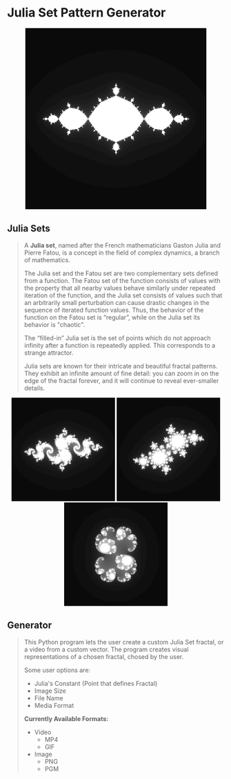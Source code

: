 
# Julia Set Pattern Generator

<p align="center">
    <img src="https://github.com/joao-beirao/julia-sets/blob/main/videos/%20-1%2B0iTo0%2Bi.gif" width="420" title="GIF Preview">
</p>

## Julia Sets

> A **Julia set**, named after the French mathematicians Gaston Julia and Pierre Fatou, is a concept in the field of complex dynamics, a branch of mathematics.
>
> The Julia set and the Fatou set are two complementary sets defined from a function. The Fatou set of the function consists of values with the property that all nearby values behave similarly under repeated iteration of the function, and the Julia set consists of values such that an arbitrarily small perturbation can cause drastic changes in the sequence of iterated function values. Thus, the behavior of the function on the Fatou set is “regular”, while on the Julia set its behavior is "chaotic".
>
> The “filled-in” Julia set is the set of points which do not approach infinity after a function is repeatedly applied. This corresponds to a strange attractor.
>
>Julia sets are known for their intricate and beautiful fractal patterns. They exhibit an infinite amount of fine detail: you can zoom in on the edge of the fractal forever, and it will continue to reveal ever-smaller details.

<p align="center">
    <img src="./images/example1.png" width="240" title="P(z) = z2 −0.8 + 0.156i">
    <img src="./images/example2.png" width="240" title="P(z) =z2−0.4+0.6i">
    <img src="./images/example3.png" width="240" title="P(z) =z2+ 0.285 + 0.01i">
</p>


## Generator

>This Python program lets the user create a custom Julia Set fractal, or a video from a custom vector. The program creates visual representations of a chosen fractal, chosed by the user.
>
>Some user options are:
> - Julia's Constant (Point that defines Fractal)
> - Image Size
> - File Name
> - Media Format
>
>**Currently Available Formats:**
>
>   - Video
>     - MP4
>     - GIF
>   - Image
>     - PNG
>     - PGM

